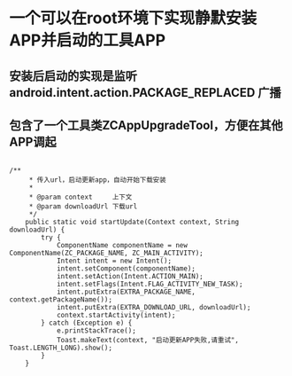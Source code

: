 # 一个可以在root环境下实现静默安装APP并启动的工具APP
## 安装后启动的实现是监听 android.intent.action.PACKAGE_REPLACED 广播
## 包含了一个工具类ZCAppUpgradeTool，方便在其他APP调起


<code>
/**
     * 传入url，启动更新app，自动开始下载安装
     *
     * @param context     上下文
     * @param downloadUrl 下载url
     */
    public static void startUpdate(Context context, String downloadUrl) {
        try {
            ComponentName componentName = new ComponentName(ZC_PACKAGE_NAME, ZC_MAIN_ACTIVITY);
            Intent intent = new Intent();
            intent.setComponent(componentName);
            intent.setAction(Intent.ACTION_MAIN);
            intent.setFlags(Intent.FLAG_ACTIVITY_NEW_TASK);
            intent.putExtra(EXTRA_PACKAGE_NAME, context.getPackageName());
            intent.putExtra(EXTRA_DOWNLOAD_URL, downloadUrl);
            context.startActivity(intent);
        } catch (Exception e) {
            e.printStackTrace();
            Toast.makeText(context, "启动更新APP失败,请重试", Toast.LENGTH_LONG).show();
        }
    }
    </code>
